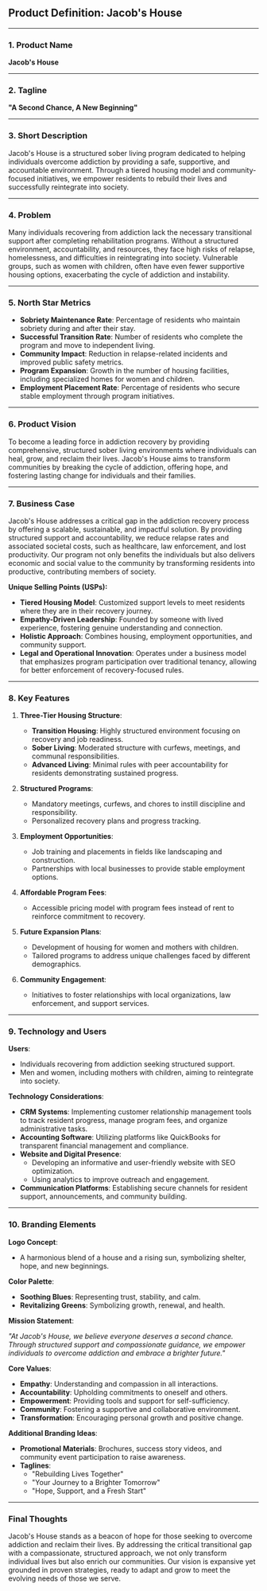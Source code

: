 ## **Product Definition: Jacob's House**

---

### **1. Product Name**

**Jacob's House**

---

### **2. Tagline**

**"A Second Chance, A New Beginning"**

---

### **3. Short Description**

Jacob's House is a structured sober living program dedicated to helping individuals overcome addiction by providing a safe, supportive, and accountable environment. Through a tiered housing model and community-focused initiatives, we empower residents to rebuild their lives and successfully reintegrate into society.

---

### **4. Problem**

Many individuals recovering from addiction lack the necessary transitional support after completing rehabilitation programs. Without a structured environment, accountability, and resources, they face high risks of relapse, homelessness, and difficulties in reintegrating into society. Vulnerable groups, such as women with children, often have even fewer supportive housing options, exacerbating the cycle of addiction and instability.

---

### **5. North Star Metrics**

- **Sobriety Maintenance Rate**: Percentage of residents who maintain sobriety during and after their stay.
- **Successful Transition Rate**: Number of residents who complete the program and move to independent living.
- **Community Impact**: Reduction in relapse-related incidents and improved public safety metrics.
- **Program Expansion**: Growth in the number of housing facilities, including specialized homes for women and children.
- **Employment Placement Rate**: Percentage of residents who secure stable employment through program initiatives.

---

### **6. Product Vision**

To become a leading force in addiction recovery by providing comprehensive, structured sober living environments where individuals can heal, grow, and reclaim their lives. Jacob's House aims to transform communities by breaking the cycle of addiction, offering hope, and fostering lasting change for individuals and their families.

---

### **7. Business Case**

Jacob's House addresses a critical gap in the addiction recovery process by offering a scalable, sustainable, and impactful solution. By providing structured support and accountability, we reduce relapse rates and associated societal costs, such as healthcare, law enforcement, and lost productivity. Our program not only benefits the individuals but also delivers economic and social value to the community by transforming residents into productive, contributing members of society.

**Unique Selling Points (USPs):**

- **Tiered Housing Model**: Customized support levels to meet residents where they are in their recovery journey.
- **Empathy-Driven Leadership**: Founded by someone with lived experience, fostering genuine understanding and connection.
- **Holistic Approach**: Combines housing, employment opportunities, and community support.
- **Legal and Operational Innovation**: Operates under a business model that emphasizes program participation over traditional tenancy, allowing for better enforcement of recovery-focused rules.

---

### **8. Key Features**

1. **Three-Tier Housing Structure**:

   - **Transition Housing**: Highly structured environment focusing on recovery and job readiness.
   - **Sober Living**: Moderated structure with curfews, meetings, and communal responsibilities.
   - **Advanced Living**: Minimal rules with peer accountability for residents demonstrating sustained progress.

2. **Structured Programs**:

   - Mandatory meetings, curfews, and chores to instill discipline and responsibility.
   - Personalized recovery plans and progress tracking.

3. **Employment Opportunities**:

   - Job training and placements in fields like landscaping and construction.
   - Partnerships with local businesses to provide stable employment options.

4. **Affordable Program Fees**:

   - Accessible pricing model with program fees instead of rent to reinforce commitment to recovery.

5. **Future Expansion Plans**:

   - Development of housing for women and mothers with children.
   - Tailored programs to address unique challenges faced by different demographics.

6. **Community Engagement**:
   - Initiatives to foster relationships with local organizations, law enforcement, and support services.

---

### **9. Technology and Users**

**Users**:

- Individuals recovering from addiction seeking structured support.
- Men and women, including mothers with children, aiming to reintegrate into society.

**Technology Considerations**:

- **CRM Systems**: Implementing customer relationship management tools to track resident progress, manage program fees, and organize administrative tasks.
- **Accounting Software**: Utilizing platforms like QuickBooks for transparent financial management and compliance.
- **Website and Digital Presence**:
  - Developing an informative and user-friendly website with SEO optimization.
  - Using analytics to improve outreach and engagement.
- **Communication Platforms**: Establishing secure channels for resident support, announcements, and community building.

---

### **10. Branding Elements**

**Logo Concept**:

- A harmonious blend of a house and a rising sun, symbolizing shelter, hope, and new beginnings.

**Color Palette**:

- **Soothing Blues**: Representing trust, stability, and calm.
- **Revitalizing Greens**: Symbolizing growth, renewal, and health.

**Mission Statement**:

_"At Jacob's House, we believe everyone deserves a second chance. Through structured support and compassionate guidance, we empower individuals to overcome addiction and embrace a brighter future."_

**Core Values**:

- **Empathy**: Understanding and compassion in all interactions.
- **Accountability**: Upholding commitments to oneself and others.
- **Empowerment**: Providing tools and support for self-sufficiency.
- **Community**: Fostering a supportive and collaborative environment.
- **Transformation**: Encouraging personal growth and positive change.

**Additional Branding Ideas**:

- **Promotional Materials**: Brochures, success story videos, and community event participation to raise awareness.
- **Taglines**:
  - "Rebuilding Lives Together"
  - "Your Journey to a Brighter Tomorrow"
  - "Hope, Support, and a Fresh Start"

---

### **Final Thoughts**

Jacob's House stands as a beacon of hope for those seeking to overcome addiction and reclaim their lives. By addressing the critical transitional gap with a compassionate, structured approach, we not only transform individual lives but also enrich our communities. Our vision is expansive yet grounded in proven strategies, ready to adapt and grow to meet the evolving needs of those we serve.
